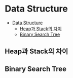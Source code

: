 # Data Structure

- [Data Structure](#data-structure)
  - [Heap과 Stack의 차이](#heap과-stack의-차이)
  - [Binary Search Tree](#binary-search-tree)

## Heap과 Stack의 차이

## Binary Search Tree
